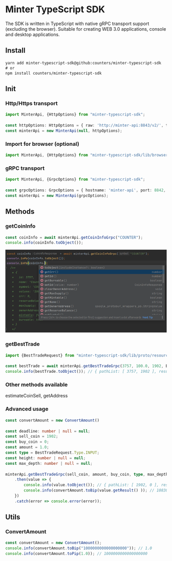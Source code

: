 # Minter TypeScript SDK

The SDK is written in TypeScript with native gRPC transport support (excluding the browser). Suitable for creating WEB 3.0 applications, console and desktop applications.

## Install

```shell
yarn add minter-typescript-sdk@github:counters/minter-typescript-sdk
# or
npm install counters/minter-typescript-sdk
```

## Init

### Http/Https transport

```ts
import MinterApi, {HttpOptions} from "minter-typescript-sdk";

const httpOptions: HttpOptions = { raw: 'http://minter-api:8843/v2/', timeout: null, headers: null };
const minterApi = new MinterApi(null, httpOptions);
```

### Import for browser (optional)

```ts
import MinterApi, {HttpOptions} from "minter-typescript-sdk/lib/browser";
```

### gRPC transport

```ts
import MinterApi, {GrpcOptions} from "minter-typescript-sdk";

const grpcOptions: GrpcOptions = { hostname: 'minter-api', port: 8842, deadline: 2500, useTransportSecurity: false };
const minterApi = new MinterApi(grpcOptions);
```


## Methods

### getCoinInfo

```ts
const coinInfo = await minterApi.getCoinInfoGrpc("COUNTER");
console.info(coinInfo.toObject());
```

![Minter TypeScript SDK code completion](sdk-code-completion.png "Minter TypeScript SDK code completion")


### getBestTrade

```ts
import {BestTradeRequest} from "minter-typescript-sdk/lib/proto/resources_pb";

const bestTrade = await minterApi.getBestTradeGrpc(3757, 100.0, 1902, BestTradeRequest.Type.INPUT)
console.info(bestTrade.toObject()); // { pathList: [ 3757, 1902 ], result: '7929802038004399105' }
```

### Other methods available
estimateCoinSell, getAddress

### Advanced usage

```ts
const convertAmount = new ConvertAmount()

const deadline: number | null = null;
const sell_coin = 1902;
const buy_coin = 0;
const amount = 1.0;
const type = BestTradeRequest.Type.INPUT;
const height: number | null = null;
const max_depth: number | null = null;

minterApi.getBestTradeGrpc(sell_coin, amount, buy_coin, type, max_depth, height, deadline)
    .then(value => {
        console.info(value.toObject()); // { pathList: [ 1902, 0 ], result: '10838518193168082966333' }
        console.info(convertAmount.toBip(value.getResult() )); // 10838.518193168084
    })
    .catch(error => console.error(error));
```

## Utils

### ConvertAmount

```ts
const convertAmount = new ConvertAmount();
console.info(convertAmount.toBip("1000000000000000000")); // 1.0
console.info(convertAmount.toPip(1.0)); // 1000000000000000000
```
